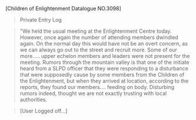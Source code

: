[Children of Enlightenment Datalogue NO.3098]

>Private Entry Log

>"We held the usual meeting at the Enlightenment Centre today. However,
once again the number of attending members dwindled again. On the normal
day this would have not be an overt concern, as we can always go out to
the street and recruit more. Some of our more..... upper echelon members 
and leaders were not present for the meeting. Rumors through the mountain
valley is that one of the initiate heard from a SLPD officer that they 
were responding to a disturbance that were supposedly cause by some members
from the Children of the Enlightenment, but when they arrived at location, 
according to the reports, they found our members.... feeding on body.
Disturbing rumors indeed, thought we are not exactly trusting with local
authorities.

>[User Logged off...]
